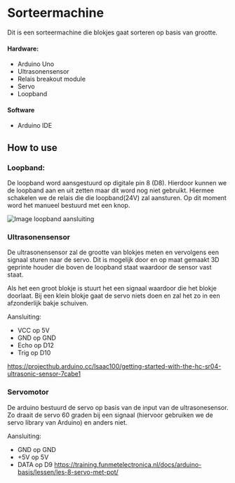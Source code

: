 # Sorteermachine
Dit is een sorteermachine die blokjes gaat sorteren op basis van grootte. 

#### Hardware:
- Arduino Uno
- Ultrasonensensor
- Relais breakout module
- Servo
- Loopband

#### Software
- Arduino IDE

## How to use

### Loopband:
De loopband word aansgestuurd op digitale pin 8 (D8). Hierdoor kunnen we de loopband aan en uit zetten maar dit word nog niet gebruikt. Hiermee schakelen we de relais die die loopband(24V) zal aansturen.
Op dit moment word het manueel bestuurd met een knop.

![Image loopband aansluiting](IMG_20250520_091405682.jpg)

### Ultrasonensensor
De ultrasonensensor zal de grootte van blokjes meten en vervolgens een signaal sturen naar de servo. Dit is mogelijk door en op maat gemaakt 3D geprinte houder die boven de loopband staat waardoor de sensor vast staat.

Als het een groot blokje is stuurt het een signaal waardoor die het blokje doorlaat. Bij een klein blokje gaat de servo niets doen en zal het zo in een afzonderlijk bakje schuiven.

Aansluiting:
- VCC op 5V
- GND op GND
- Echo op D12
- Trig op D10

https://projecthub.arduino.cc/Isaac100/getting-started-with-the-hc-sr04-ultrasonic-sensor-7cabe1 

### Servomotor
De arduino bestuurd de servo op basis van de input van de ultrasonesensor. Zo draait de servo 60 graden bij een signaal (hiervoor gebruiken we de servo library van Arduino) en anders niet.

Aansluiting:
- GND op GND
- +5V op 5V
- DATA op D9
https://training.funmetelectronica.nl/docs/arduino-basis/lessen/les-8-servo-met-pot/ 

